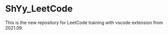 # ShYy_LeetCode


This is the new repository for LeetCode training with vscode extension from 2021.09.
